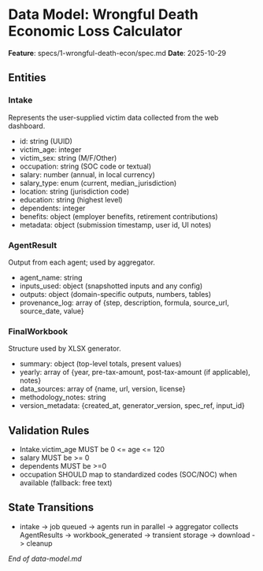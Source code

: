 # Data Model: Wrongful Death Economic Loss Calculator

**Feature**: specs/1-wrongful-death-econ/spec.md
**Date**: 2025-10-29

## Entities

### Intake
Represents the user-supplied victim data collected from the web dashboard.

- id: string (UUID)
- victim_age: integer
- victim_sex: string (M/F/Other)
- occupation: string (SOC code or textual)
- salary: number (annual, in local currency)
- salary_type: enum (current, median_jurisdiction)
- location: string (jurisdiction code)
- education: string (highest level)
- dependents: integer
- benefits: object (employer benefits, retirement contributions)
- metadata: object (submission timestamp, user id, UI notes)

### AgentResult
Output from each agent; used by aggregator.

- agent_name: string
- inputs_used: object (snapshotted inputs and any config)
- outputs: object (domain-specific outputs, numbers, tables)
- provenance_log: array of {step, description, formula, source_url, source_date, value}

### FinalWorkbook
Structure used by XLSX generator.

- summary: object (top-level totals, present values)
- yearly: array of {year, pre-tax-amount, post-tax-amount (if applicable), notes}
- data_sources: array of {name, url, version, license}
- methodology_notes: string
- version_metadata: {created_at, generator_version, spec_ref, input_id}

## Validation Rules

- Intake.victim_age MUST be 0 <= age <= 120
- salary MUST be >= 0
- dependents MUST be >=0
- occupation SHOULD map to standardized codes (SOC/NOC) when available (fallback: free text)

## State Transitions

- intake -> job queued -> agents run in parallel -> aggregator collects AgentResults -> workbook_generated -> transient storage -> download -> cleanup


*End of data-model.md*